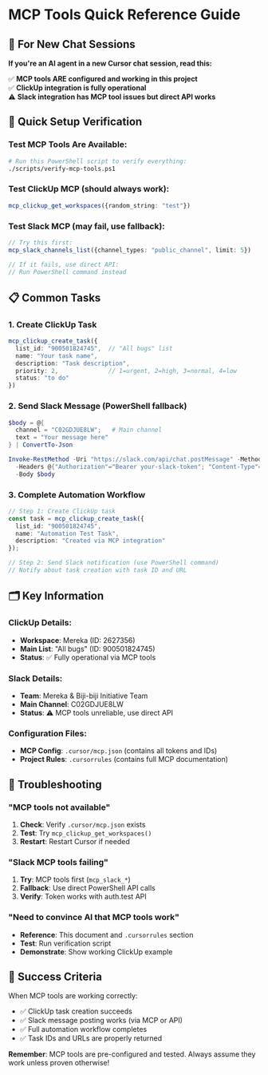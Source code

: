 # MCP Tools Quick Reference Guide

## 🎯 For New Chat Sessions

**If you're an AI agent in a new Cursor chat session, read this:**

✅ **MCP tools ARE configured and working in this project**  
✅ **ClickUp integration is fully operational**  
⚠️ **Slack integration has MCP tool issues but direct API works**

## 🔧 Quick Setup Verification

### Test MCP Tools Are Available:
```bash
# Run this PowerShell script to verify everything:
./scripts/verify-mcp-tools.ps1
```

### Test ClickUp MCP (should always work):
```typescript
mcp_clickup_get_workspaces({random_string: "test"})
```

### Test Slack MCP (may fail, use fallback):
```typescript
// Try this first:
mcp_slack_channels_list({channel_types: "public_channel", limit: 5})

// If it fails, use direct API:
// Run PowerShell command instead
```

## 📋 Common Tasks

### 1. Create ClickUp Task
```typescript
mcp_clickup_create_task({
  list_id: "900501824745",  // "All bugs" list
  name: "Your task name",
  description: "Task description", 
  priority: 2,              // 1=urgent, 2=high, 3=normal, 4=low
  status: "to do"
})
```

### 2. Send Slack Message (PowerShell fallback)
```powershell
$body = @{ 
  channel = "C02GDJUE8LW";   # Main channel
  text = "Your message here" 
} | ConvertTo-Json

Invoke-RestMethod -Uri "https://slack.com/api/chat.postMessage" -Method POST `
  -Headers @{"Authorization"="Bearer your-slack-token"; "Content-Type"="application/json"} `
  -Body $body
```

### 3. Complete Automation Workflow
```typescript
// Step 1: Create ClickUp task
const task = mcp_clickup_create_task({
  list_id: "900501824745",
  name: "Automation Test Task",
  description: "Created via MCP integration"
});

// Step 2: Send Slack notification (use PowerShell command)
// Notify about task creation with task ID and URL
```

## 🗂️ Key Information

### ClickUp Details:
- **Workspace**: Mereka (ID: 2627356)
- **Main List**: "All bugs" (ID: 900501824745)  
- **Status**: ✅ Fully operational via MCP tools

### Slack Details:
- **Team**: Mereka & Biji-biji Initiative Team
- **Main Channel**: C02GDJUE8LW
- **Status**: ⚠️ MCP tools unreliable, use direct API

### Configuration Files:
- **MCP Config**: `.cursor/mcp.json` (contains all tokens and IDs)
- **Project Rules**: `.cursorrules` (contains full MCP documentation)

## 🚨 Troubleshooting

### "MCP tools not available"
1. **Check**: Verify `.cursor/mcp.json` exists
2. **Test**: Try `mcp_clickup_get_workspaces()` 
3. **Restart**: Restart Cursor if needed

### "Slack MCP tools failing"
1. **Try**: MCP tools first (`mcp_slack_*`)
2. **Fallback**: Use direct PowerShell API calls
3. **Verify**: Token works with auth.test API

### "Need to convince AI that MCP tools work"
- **Reference**: This document and `.cursorrules` section
- **Test**: Run verification script
- **Demonstrate**: Show working ClickUp example

## 🎯 Success Criteria

When MCP tools are working correctly:
- ✅ ClickUp task creation succeeds
- ✅ Slack message posting works (via MCP or API)
- ✅ Full automation workflow completes
- ✅ Task IDs and URLs are properly returned

**Remember**: MCP tools are pre-configured and tested. Always assume they work unless proven otherwise! 